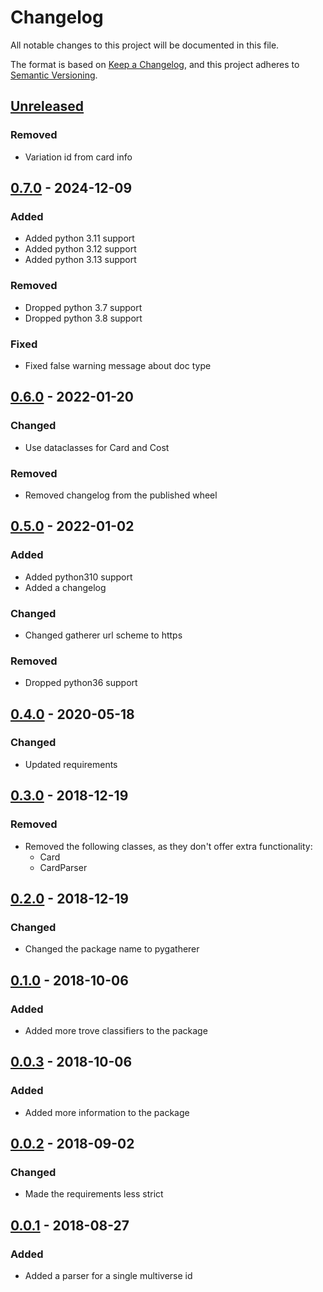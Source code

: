 # Changelog

All notable changes to this project will be documented in this file.

The format is based on [Keep a Changelog], and this project adheres to [Semantic Versioning].

## [Unreleased]

### Removed

- Variation id from card info

## [0.7.0] - 2024-12-09

### Added

- Added python 3.11 support
- Added python 3.12 support
- Added python 3.13 support

### Removed

- Dropped python 3.7 support
- Dropped python 3.8 support

### Fixed

- Fixed false warning message about doc type

## [0.6.0] - 2022-01-20

### Changed

- Use dataclasses for Card and Cost

### Removed

- Removed changelog from the published wheel

## [0.5.0] - 2022-01-02

### Added

- Added python310 support
- Added a changelog

### Changed

- Changed gatherer url scheme to https

### Removed

- Dropped python36 support

## [0.4.0] - 2020-05-18

### Changed

- Updated requirements

## [0.3.0] - 2018-12-19

### Removed

- Removed the following classes, as they don\'t offer extra
  functionality:
    - Card
    - CardParser

## [0.2.0] - 2018-12-19

### Changed

- Changed the package name to pygatherer

## [0.1.0] - 2018-10-06

### Added

- Added more trove classifiers to the package

## [0.0.3] - 2018-10-06

### Added

- Added more information to the package

## [0.0.2] - 2018-09-02

### Changed

- Made the requirements less strict

## [0.0.1] - 2018-08-27

### Added

- Added a parser for a single multiverse id

[Keep a Changelog]: https://keepachangelog.com/en/1.0.0/
[Semantic Versioning]: https://semver.org/spec/v2.0.0.html
[Unreleased]: https://github.com/spapanik/pygatherer/compare/v0.7.0...master
[0.7.0]: https://github.com/spapanik/pygatherer/compare/v0.6.0...v0.7.0
[0.6.0]: https://github.com/spapanik/pygatherer/compare/v0.5.0...v0.6.0
[0.5.0]: https://github.com/spapanik/pygatherer/compare/v0.4.0...v0.5.0
[0.4.0]: https://github.com/spapanik/pygatherer/compare/v0.3.0...v0.4.0
[0.3.0]: https://github.com/spapanik/pygatherer/compare/v0.2.0...v0.3.0
[0.2.0]: https://github.com/spapanik/pygatherer/compare/v0.1.0...v0.2.0
[0.1.0]: https://github.com/spapanik/pygatherer/compare/v0.0.3...v0.1.0
[0.0.3]: https://github.com/spapanik/pygatherer/compare/v0.0.2...v0.0.3
[0.0.2]: https://github.com/spapanik/pygatherer/compare/v0.0.1...v0.0.2
[0.0.1]: https://github.com/spapanik/pygatherer/releases/tag/v0.0.1

